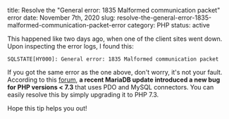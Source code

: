 title: Resolve the "General error: 1835 Malformed communication packet" error
date: November 7th, 2020
slug: resolve-the-general-error-1835-malformed-communication-packet-error
category: PHP
status: active

This happened like two days ago, when one of the client sites went down. Upon inspecting the error logs, I found this:

```text
SQLSTATE[HY000]: General error: 1835 Malformed communication packet
```

If you got the same error as the one above, don't worry, it's not your fault. According to this [forum](https://jira.mariadb.org/browse/MDEV-24121), **a recent MariaDB update introduced a new bug for PHP versions < 7.3** that uses PDO and MySQL connectors. You can easily resolve this by simply upgrading it to PHP 7.3.

Hope this tip helps you out!